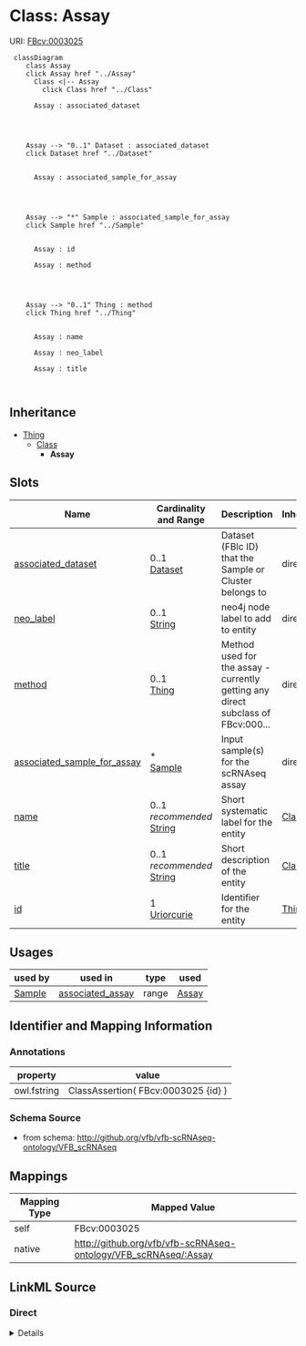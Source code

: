

# Class: Assay



URI: [FBcv:0003025](http://purl.obolibrary.org/obo/FBcv_0003025)






```mermaid
 classDiagram
    class Assay
    click Assay href "../Assay"
      Class <|-- Assay
        click Class href "../Class"
      
      Assay : associated_dataset
        
          
    
    
    Assay --> "0..1" Dataset : associated_dataset
    click Dataset href "../Dataset"

        
      Assay : associated_sample_for_assay
        
          
    
    
    Assay --> "*" Sample : associated_sample_for_assay
    click Sample href "../Sample"

        
      Assay : id
        
      Assay : method
        
          
    
    
    Assay --> "0..1" Thing : method
    click Thing href "../Thing"

        
      Assay : name
        
      Assay : neo_label
        
      Assay : title
        
      
```





## Inheritance
* [Thing](Thing.md)
    * [Class](Class.md)
        * **Assay**



## Slots

| Name | Cardinality and Range | Description | Inheritance |
| ---  | --- | --- | --- |
| [associated_dataset](associated_dataset.md) | 0..1 <br/> [Dataset](Dataset.md) | Dataset (FBlc ID) that the Sample or Cluster belongs to | direct |
| [neo_label](neo_label.md) | 0..1 <br/> [String](String.md) | neo4j node label to add to entity | direct |
| [method](method.md) | 0..1 <br/> [Thing](Thing.md) | Method used for the assay - currently getting any direct subclass of FBcv:000... | direct |
| [associated_sample_for_assay](associated_sample_for_assay.md) | * <br/> [Sample](Sample.md) | Input sample(s) for the scRNAseq assay | direct |
| [name](name.md) | 0..1 _recommended_ <br/> [String](String.md) | Short systematic label for the entity | [Class](Class.md) |
| [title](title.md) | 0..1 _recommended_ <br/> [String](String.md) | Short description of the entity | [Class](Class.md) |
| [id](id.md) | 1 <br/> [Uriorcurie](Uriorcurie.md) | Identifier for the entity | [Thing](Thing.md) |





## Usages

| used by | used in | type | used |
| ---  | --- | --- | --- |
| [Sample](Sample.md) | [associated_assay](associated_assay.md) | range | [Assay](Assay.md) |






## Identifier and Mapping Information





### Annotations

| property | value |
| --- | --- |
| owl.fstring | ClassAssertion( FBcv:0003025 {id} ) |



### Schema Source


* from schema: http://github.org/vfb/vfb-scRNAseq-ontology/VFB_scRNAseq





## Mappings

| Mapping Type | Mapped Value |
| ---  | ---  |
| self | FBcv:0003025 |
| native | http://github.org/vfb/vfb-scRNAseq-ontology/VFB_scRNAseq/:Assay |





## LinkML Source

<!-- TODO: investigate https://stackoverflow.com/questions/37606292/how-to-create-tabbed-code-blocks-in-mkdocs-or-sphinx -->

### Direct

<details>
```yaml
name: Assay
annotations:
  owl.fstring:
    tag: owl.fstring
    value: ClassAssertion( FBcv:0003025 {id} )
from_schema: http://github.org/vfb/vfb-scRNAseq-ontology/VFB_scRNAseq
is_a: Class
slots:
- associated_dataset
- neo_label
attributes:
  method:
    name: method
    annotations:
      owl.fstring:
        tag: owl.fstring
        value: ClassAssertion( ObjectSomeValuesFrom( BAO:0000212 {V} ) {id} )
    description: Method used for the assay - currently getting any direct subclass
      of FBcv:0009005 'single-cell library sequencing' for scRNAseq data.
    from_schema: http://github.org/vfb/vfb-scRNAseq-ontology/VFB_scRNAseq
    rank: 1000
    slot_uri: BAO:0000212
    multivalued: false
    domain_of:
    - Assay
    range: Thing
  associated_sample_for_assay:
    name: associated_sample_for_assay
    annotations:
      owl:
        tag: owl
        value: ObjectPropertyAssertion
    description: Input sample(s) for the scRNAseq assay. Multiple IDs should be separated
      with '|' or in different rows.
    from_schema: http://github.org/vfb/vfb-scRNAseq-ontology/VFB_scRNAseq
    rank: 1000
    slot_uri: RO:0002233
    multivalued: true
    domain_of:
    - Assay
    range: Sample
class_uri: FBcv:0003025

```
</details>

### Induced

<details>
```yaml
name: Assay
annotations:
  owl.fstring:
    tag: owl.fstring
    value: ClassAssertion( FBcv:0003025 {id} )
from_schema: http://github.org/vfb/vfb-scRNAseq-ontology/VFB_scRNAseq
is_a: Class
attributes:
  method:
    name: method
    annotations:
      owl.fstring:
        tag: owl.fstring
        value: ClassAssertion( ObjectSomeValuesFrom( BAO:0000212 {V} ) {id} )
    description: Method used for the assay - currently getting any direct subclass
      of FBcv:0009005 'single-cell library sequencing' for scRNAseq data.
    from_schema: http://github.org/vfb/vfb-scRNAseq-ontology/VFB_scRNAseq
    rank: 1000
    slot_uri: BAO:0000212
    multivalued: false
    alias: method
    owner: Assay
    domain_of:
    - Assay
    range: Thing
  associated_sample_for_assay:
    name: associated_sample_for_assay
    annotations:
      owl:
        tag: owl
        value: ObjectPropertyAssertion
    description: Input sample(s) for the scRNAseq assay. Multiple IDs should be separated
      with '|' or in different rows.
    from_schema: http://github.org/vfb/vfb-scRNAseq-ontology/VFB_scRNAseq
    rank: 1000
    slot_uri: RO:0002233
    multivalued: true
    alias: associated_sample_for_assay
    owner: Assay
    domain_of:
    - Assay
    range: Sample
  associated_dataset:
    name: associated_dataset
    annotations:
      owl.fstring:
        tag: owl.fstring
        value: AnnotationAssertion( dcterms:source {id} {V} )
    description: Dataset (FBlc ID) that the Sample or Cluster belongs to.
    from_schema: http://github.org/vfb/vfb-scRNAseq-ontology/VFB_scRNAseq
    rank: 1000
    slot_uri: dcterms:source
    alias: associated_dataset
    owner: Assay
    domain_of:
    - Sample
    - Assay
    - Clustering
    - Cluster
    range: Dataset
  neo_label:
    name: neo_label
    annotations:
      owl:
        tag: owl
        value: AnnotationProperty
    description: neo4j node label to add to entity.
    from_schema: http://github.org/vfb/vfb-scRNAseq-ontology/VFB_scRNAseq
    rank: 1000
    slot_uri: neo_property:nodeLabel
    alias: neo_label
    owner: Assay
    domain_of:
    - Dataset
    - Sample
    - Assay
    - Cluster
    - Publication
    range: string
  name:
    name: name
    annotations:
      owl:
        tag: owl
        value: AnnotationAssertion
    description: Short systematic label for the entity.
    from_schema: http://github.org/vfb/vfb-scRNAseq-ontology/VFB_scRNAseq
    rank: 1000
    slot_uri: rdfs:label
    alias: name
    owner: Assay
    domain_of:
    - Class
    range: string
    recommended: true
  title:
    name: title
    annotations:
      owl:
        tag: owl
        value: AnnotationAssertion
    description: Short description of the entity.
    from_schema: http://github.org/vfb/vfb-scRNAseq-ontology/VFB_scRNAseq
    rank: 1000
    slot_uri: IAO:0000115
    alias: title
    owner: Assay
    domain_of:
    - Class
    range: string
    recommended: true
  id:
    name: id
    description: Identifier for the entity. FlyBase identifiers should be prefixed
      with 'FlyBase:'.
    from_schema: http://github.org/vfb/vfb-scRNAseq-ontology/VFB_scRNAseq
    rank: 1000
    identifier: true
    alias: id
    owner: Assay
    domain_of:
    - Thing
    range: uriorcurie
    required: true
class_uri: FBcv:0003025

```
</details>